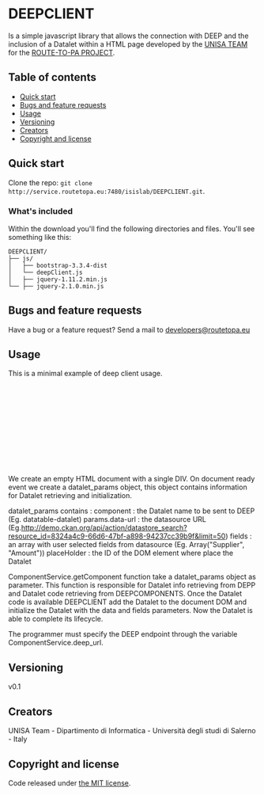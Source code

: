 # DEEPCLIENT

Is a simple javascript library that allows the connection with DEEP and the inclusion of a Datalet within a HTML page developed by the [UNISA TEAM](http://www.isislab.it/) 
for the [ROUTE-TO-PA PROJECT](http://www.routetopa.eu/).


## Table of contents

* [Quick start](#quick-start)
* [Bugs and feature requests](#bugs-and-feature-requests)
* [Usage](#usage)
* [Versioning](#versioning)
* [Creators](#creators)
* [Copyright and license](#copyright-and-license)


## Quick start

Clone the repo: `git clone http://service.routetopa.eu:7480/isislab/DEEPCLIENT.git`.

### What's included

Within the download you'll find the following directories and files. You'll see something like this:

```
DEEPCLIENT/
├── js/
│   ├── bootstrap-3.3.4-dist
│   └── deepClient.js
│   ├── jquery-1.11.2.min.js
└── ├── jquery-2.1.0.min.js
```

## Bugs and feature requests

Have a bug or a feature request? 
Send a mail to developers@routetopa.eu

## Usage

This is a minimal example of deep client usage. 

<code>
<html>
<head>
<script type="text/javascript" src="js/jquery-1.11.2.min.js"></script>
<script type="text/javascript" src="js/webcomponents.js"></script>
<script type="text/javascript" src="js/deepClient.js"></script>
 <script type="text/javascript">
	jQuery(document).ready(function($) {
	   var datalet_params =
              {
	    component   : "DATALET_NAME", 
        params : {
		    data-url        : "DATA_URL",
        }
        fields      : Array("FIELD1", "FIELD2"),
        placeHolder : "HTML_PLACEHOLDER"
       };
	   ComponentService.deep_url = 'DEEP_URL';
	   ComponentService.getComponent(datalet_params);

    });

  </script>
</head>
<body>
<div id="HTML_PLACEHOLDER"></div>
</body>
</html>
</code>

We create an empty HTML document with a single DIV. On document ready event we create a datalet_params object, this object contains information for Datalet retrieving and initialization.

datalet_params contains :
component : the Datalet name to be sent to DEEP (Eg. datatable-datalet)
params.data-url : the datasource URL (Eg.http://demo.ckan.org/api/action/datastore_search?resource_id=8324a4c9-66d6-47bf-a898-94237cc39b9f&limit=50)
fields : an array with user selected fields from datasource (Eg. Array("Supplier", "Amount"))
placeHolder : the ID of the DOM element where place the Datalet 

ComponentService.getComponent function take a datalet_params object as parameter. This function is responsible for Datalet info retrieving from DEPP and Datalet code retrieving from DEEPCOMPONENTS. Once the Datalet code is available DEEPCLIENT add the Datalet to the document DOM and initialize the Datalet with the data and fields parameters.
Now the Datalet is able to complete its lifecycle.

The programmer must specify the DEEP endpoint through the variable ComponentService.deep_url.


## Versioning
v0.1

## Creators
UNISA Team - Dipartimento di Informatica - Università degli studi di Salerno - Italy

## Copyright and license

Code released under [the MIT license](https://opensource.org/licenses/MIT).